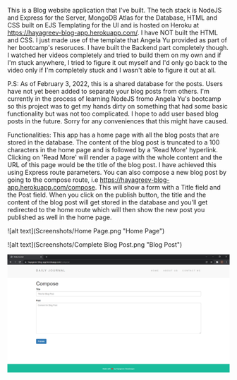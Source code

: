 This is a Blog website application that I've built. The tech stack is NodeJS and Express for the Server, MongoDB Atlas for the Database, HTML and CSS built on EJS Templating for the UI and is hosted on Heroku at https://hayagreev-blog-app.herokuapp.com/. I have NOT built the HTML and CSS. I just made use of the template that Angela Yu provided as part of her bootcamp's resoruces. I have built the Backend part completely though. I watched her videos completely and tried to build them on my own and if I'm stuck anywhere, I tried to figure it out myself and I'd only go back to the video only if I'm completely stuck and I wasn't able to figure it out at all.

P.S: As of February 3, 2022, this is a shared database for the posts. Users have not yet been added to separate your blog posts from others. I'm currently in the process of learning NodeJS fromo Angela Yu's bootcamp so this project was to get my hands dirty on something that had some basic functionality but was not too complicated. I hope to add user based blog posts in the future. Sorry for any conveniences that this might have caused.

Functionalities: This app has a home page with all the blog posts that are stored in the database. The content of the blog post is truncated to a 100 characters in the home page and is followed by a 'Read More' hyperlink. Clicking on 'Read More' will render a page with the whole content and the URL of this page would be the title of the blog post. I have achieved this using Express route parameters. You can also compose a new blog post by going to the compose route, i.e https://hayagreev-blog-app.herokuapp.com/compose. This will show a form with a Title field and the Post field. When you click on the publish button, the title and the content of the blog post will get stored in the database and you'll get redirected to the home route which will then show the new post you published as well in the home page.

![alt text](Screenshots/Home Page.png "Home Page")

![alt text](Screenshots/Complete Blog Post.png "Blog Post")

![alt text](Screenshots/Compose.png "Compose Page")